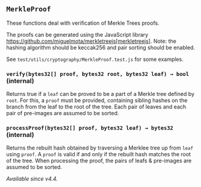 ## `MerkleProof`



These functions deal with verification of Merkle Trees proofs.

The proofs can be generated using the JavaScript library
https://github.com/miguelmota/merkletreejs[merkletreejs].
Note: the hashing algorithm should be keccak256 and pair sorting should be enabled.

See `test/utils/cryptography/MerkleProof.test.js` for some examples.


### `verify(bytes32[] proof, bytes32 root, bytes32 leaf) → bool` (internal)



Returns true if a `leaf` can be proved to be a part of a Merkle tree
defined by `root`. For this, a `proof` must be provided, containing
sibling hashes on the branch from the leaf to the root of the tree. Each
pair of leaves and each pair of pre-images are assumed to be sorted.

### `processProof(bytes32[] proof, bytes32 leaf) → bytes32` (internal)



Returns the rebuilt hash obtained by traversing a Merklee tree up
from `leaf` using `proof`. A `proof` is valid if and only if the rebuilt
hash matches the root of the tree. When processing the proof, the pairs
of leafs & pre-images are assumed to be sorted.

_Available since v4.4._




